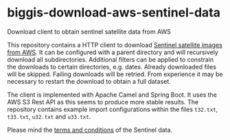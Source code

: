 # biggis-download-aws-sentinel-data
Download client to obtain sentinel satellite data from AWS

This repository contains a HTTP client to download [Sentinel satellite images from AWS](http://sentinel-pds.s3-website.eu-central-1.amazonaws.com/).
It can be configured with a parent directory and will recursively download all subdirectories. 
Additional filters can be applied to constrain the downloads to certain directories, e.g. dates.
Already downloaded files will be skipped.
Failing downloads will be retried.
From experience it may be necessary to restart the download to obtain a full dataset.

The client is implemented with Apache Camel and Spring Boot.
It uses the AWS S3 Rest API as this seems to produce more stable results.
The repository contains example import configurations within the files `t32.txt`, `t33.txt`, `u32.txt` and `u33.txt`.

Please mind the [terms and conditions](https://scihub.copernicus.eu/twiki/do/view/SciHubWebPortal/TermsConditions) of the Sentinel data.
